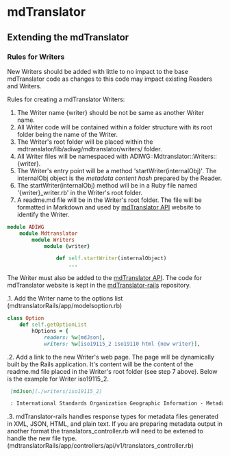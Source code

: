 # mdTranslator

## Extending the mdTranslator

### Rules for Writers

New Writers should be added with little to no impact to the base mdTranslator code as changes to this code may impact existing Readers and Writers.  

Rules for creating a mdTranslator Writers: 

1. The Writer name {writer} should be not be same as another Writer name.
2. All Writer code will be contained within a folder structure with its root folder being the name of the Writer.  
3. The Writer's root folder will be placed within the mdtranslator/lib/adiwg/mdtranslator/writers/ folder.
4. All Writer files will be namespaced with ADIWG::Mdtranslator::Writers::{writer}.
5. The Writer's entry point will be a method 'startWriter(internalObj)'.  The internalObj object is the *metadata content hash* prepared by the Reader. 
6. The startWriter(internalObj) method will be in a Ruby file named '{writer}_writer.rb' in the Writer's root folder. 
7. A readme.md file will be in the Writer's root folder.  The file will be formatted in Markdown and used by [mdTranslator API](http://mdtranslator.adiwg.org/) website to identify the Writer. 

````ruby
module ADIWG
    module Mdtranslator
        module Writers
            module {writer}

                def self.startWriter(internalObject)
                    ...
````

The Writer must also be added to the [mdTranslator API](http://mdtranslator.adiwg.org/).  The code for mdTranslator website is kept in the [mdTranslator-rails](https://github.com/adiwg/mdTranslator-rails) repository.  

.1. Add the Writer name to the options list (mdtranslatorRails/app/modelsoption.rb)

````ruby
class Option
	def self.getOptionList
		hOptions = {
			readers: %w[mdJson],
			writers: %w[iso19115_2 iso19110 html {new writer}],
````
.2. Add a link to the new Writer's web page.  The page will be dynamically built by the Rails application.  It's content will be the content of the readme.md file placed in the Writer's root folder (see step 7 above). Below is the example for Writer iso19115_2.

````md
 [mdJson](./writers/iso19115_2)

 : International Standards Organization Geographic Information - Metadata 19115-2:2009
````
.3. mdTranslator-rails handles response types for metadata files generated in XML, JSON, HTML, and plain text.  If you are preparing metadata output in another format the translators_controller.rb will need to be extened to handle the new file type.   (mdtranslatorRails/app/controllers/api/v1/translators_controller.rb)


